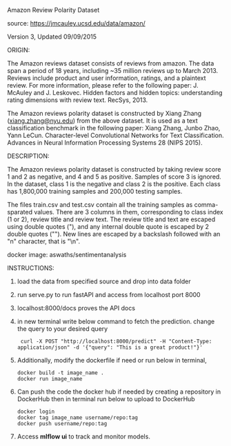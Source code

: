 Amazon Review Polarity Dataset

source: https://jmcauley.ucsd.edu/data/amazon/

Version 3, Updated 09/09/2015

ORIGIN:

The Amazon reviews dataset consists of reviews from amazon. The data span a period of 18 years,
 including ~35 million reviews up to March 2013. Reviews include product and user information, ratings,
 and a plaintext review. For more information, please refer to the following paper: J. McAuley and J. Leskovec.
 Hidden factors and hidden topics: understanding rating dimensions with review text. RecSys, 2013.

The Amazon reviews polarity dataset is constructed by Xiang Zhang (xiang.zhang@nyu.edu) from
 the above dataset. It is used as a text classification benchmark in the following paper:
  Xiang Zhang, Junbo Zhao, Yann LeCun. Character-level Convolutional Networks for
  Text Classification. Advances in Neural Information Processing Systems 28 (NIPS 2015).


DESCRIPTION:

The Amazon reviews polarity dataset is constructed by taking review score 1 and 2 as
negative, and 4 and 5 as positive. Samples of score 3 is ignored. In the dataset, class 1
is the negative and class 2 is the positive. Each class has 1,800,000 training samples and
200,000 testing samples.

The files train.csv and test.csv contain all the training samples as comma-sparated values.
There are 3 columns in them, corresponding to class index (1 or 2), review title and review
text. The review title and text are escaped using double quotes ("), and any internal double
quote is escaped by 2 double quotes (""). New lines are escaped by a backslash followed
with an "n" character, that is "\n".

docker image: aswaths/sentimentanalysis
 

INSTRUCTIONS:

1. load the data from specified source and drop into data folder
2. run serve.py to run fastAPI and access from localhost port 8000
3. localhost:8000/docs proves the API docs
4. in new terminal write below command to fetch the prediction. change the query to your desired query

        curl -X POST "http://localhost:8000/predict" -H "Content-Type: application/json" -d '{"query": "This is a great product!"}'
5. Additionally, modify the dockerfile if need or run below in terminal,
       
       docker build -t image_name .
       docker run image_name
6. Can push the code the docker hub if needed by creating a repository in DockerHub then in terminal run below to upload to DockerHub
       
       docker login
       docker tag image_name username/repo:tag
       docker push username/repo:tag

7. Access **mlflow ui** to track and monitor models.
